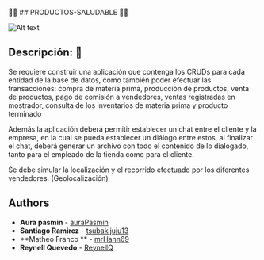  🥦🥒 ## PRODUCTOS-SALUDABLE 🥦🥒

![Alt text](https://i.imgur.com/j0nzQRt.jpg)

## Descripción: 🍑
Se requiere construir una aplicación que contenga los CRUDs para cada entidad de la base de datos, como también poder efectuar las transacciones: compra de materia prima, producción de productos, venta de productos, pago de comisión a vendedores, ventas registradas en mostrador, consulta de los inventarios de materia prima y producto terminado


Además la aplicación deberá permitir establecer un chat entre el cliente y la empresa, en la cual se pueda establecer un diálogo entre estos, al finalizar el chat, deberá generar un archivo con todo el contenido de lo dialogado, tanto para el empleado de la tienda como para el cliente.


Se debe simular la localización y el recorrido efectuado por los diferentes vendedores. (Geolocalización)

## Authors
* **Aura pasmin** - [auraPasmin](https://github.com/auraPasm)
* **Santiago Ramirez** - [tsubakijuju13](https://github.com/tsubakijuju13)
* **Matheo Franco ** - [mrHann69](https://github.com/mrHann69?tab=repositories)
* **Reynell Quevedo** - [ReynellQ](https://github.com/ReynellQ?tab=repositories)

